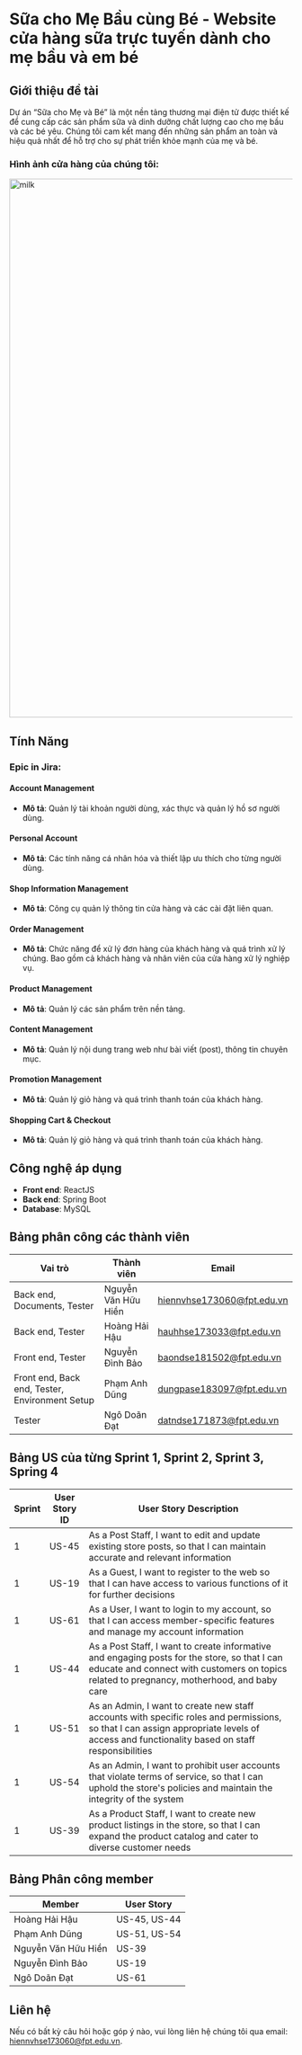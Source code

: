 # Sữa cho Mẹ Bầu cùng Bé - Website cửa hàng sữa trực tuyến dành cho mẹ bầu và em bé

## Giới thiệu đề tài

Dự án “Sữa cho Mẹ và Bé” là một nền tảng thương mại điện tử được thiết kế để cung cấp các sản phẩm sữa và dinh dưỡng chất lượng cao cho mẹ bầu và các bé yêu. Chúng tôi cam kết mang đến những sản phẩm an toàn và hiệu quả nhất để hỗ trợ cho sự phát triển khỏe mạnh của mẹ và bé.

### Hình ảnh cửa hàng của chúng tôi:

<img width="959" alt="milk" src="https://github.com/dungpham-npc/N5_JS1802_Milkstore/assets/168702939/2d2bd632-f584-4484-a483-16ac402d7eb5">


## Tính Năng

### Epic in Jira:

#### Account Management
- **Mô tả**: Quản lý tài khoản người dùng, xác thực và quản lý hồ sơ người dùng.

#### Personal Account
- **Mô tả**: Các tính năng cá nhân hóa và thiết lập ưu thích cho từng người dùng.

#### Shop Information Management
- **Mô tả**: Công cụ quản lý thông tin cửa hàng và các cài đặt liên quan.

#### Order Management
- **Mô tả**: Chức năng để xử lý đơn hàng của khách hàng và quá trình xử lý chúng. Bao gồm cả khách hàng và nhân viên của cửa hàng xử lý nghiệp vụ.

#### Product Management
- **Mô tả**: Quản lý các sản phẩm trên nền tảng.

#### Content Management
- **Mô tả**: Quản lý nội dung trang web như bài viết (post), thông tin chuyên mục.

#### Promotion Management
- **Mô tả**: Quản lý giỏ hàng và quá trình thanh toán của khách hàng.

#### Shopping Cart & Checkout
- **Mô tả**: Quản lý giỏ hàng và quá trình thanh toán của khách hàng.

## Công nghệ áp dụng

- **Front end**: ReactJS
- **Back end**: Spring Boot
- **Database**: MySQL

## Bảng phân công các thành viên

| Vai trò                        | Thành viên             | Email                       |
| ------------------------------ | ---------------------- | --------------------------- |
| Back end, Documents, Tester    | Nguyễn Văn Hữu Hiền    | hiennvhse173060@fpt.edu.vn  |
| Back end, Tester               | Hoàng Hải Hậu          | hauhhse173033@fpt.edu.vn    |
| Front end, Tester              | Nguyễn Đình Bảo        | baondse181502@fpt.edu.vn    |
| Front end, Back end, Tester, Environment Setup | Phạm Anh Dũng       | dungpase183097@fpt.edu.vn  |
| Tester                         | Ngô Doãn Đạt           | datndse171873@fpt.edu.vn    |

## Bảng US của từng Sprint 1, Sprint 2, Sprint 3, Spring 4

| Sprint | User Story ID | User Story Description |
| ------ | ------------- | ---------------------- |
| 1      | US-45         | As a Post Staff, I want to edit and update existing store posts, so that I can maintain accurate and relevant information |
| 1      | US-19         | As a Guest, I want to register to the web so that I can have access to various functions of it for further decisions |
| 1      | US-61         | As a User, I want to login to my account, so that I can access member-specific features and manage my account information |
| 1      | US-44         | As a Post Staff, I want to create informative and engaging posts for the store, so that I can educate and connect with customers on topics related to pregnancy, motherhood, and baby care |
| 1      | US-51         | As an Admin, I want to create new staff accounts with specific roles and permissions, so that I can assign appropriate levels of access and functionality based on staff responsibilities |
| 1      | US-54         | As an Admin, I want to prohibit user accounts that violate terms of service, so that I can uphold the store's policies and maintain the integrity of the system |
| 1      | US-39         | As a Product Staff, I want to create new product listings in the store, so that I can expand the product catalog and cater to diverse customer needs |

## Bảng Phân công member

| Member            | User Story                |
| ----------------- | ------------------------- |
| Hoàng Hải Hậu     | US-45, US-44              |
| Phạm Anh Dũng     | US-51, US-54              |
| Nguyễn Văn Hữu Hiền | US-39                  |
| Nguyễn Đình Bảo   | US-19                     |
| Ngô Doãn Đạt      | US-61                     |

## Liên hệ

Nếu có bất kỳ câu hỏi hoặc góp ý nào, vui lòng liên hệ chúng tôi qua email: hiennvhse173060@fpt.edu.vn.
